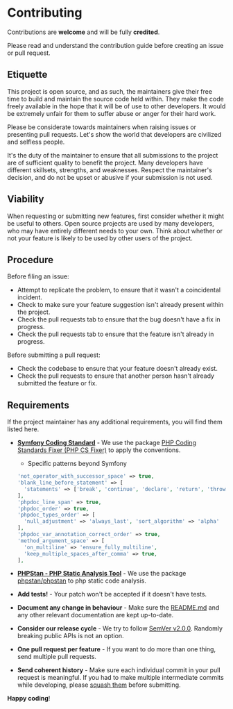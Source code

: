 # Contributing

Contributions are **welcome** and will be fully **credited**.

Please read and understand the contribution guide before creating an issue or pull request.

## Etiquette

This project is open source, and as such, the maintainers give their free time to build and maintain the source code
held within. They make the code freely available in the hope that it will be of use to other developers. It would be
extremely unfair for them to suffer abuse or anger for their hard work.

Please be considerate towards maintainers when raising issues or presenting pull requests. Let's show the
world that developers are civilized and selfless people.

It's the duty of the maintainer to ensure that all submissions to the project are of sufficient
quality to benefit the project. Many developers have different skillsets, strengths, and weaknesses. Respect the maintainer's decision, and do not be upset or abusive if your submission is not used.

## Viability

When requesting or submitting new features, first consider whether it might be useful to others. Open
source projects are used by many developers, who may have entirely different needs to your own. Think about
whether or not your feature is likely to be used by other users of the project.

## Procedure

Before filing an issue:

- Attempt to replicate the problem, to ensure that it wasn't a coincidental incident.
- Check to make sure your feature suggestion isn't already present within the project.
- Check the pull requests tab to ensure that the bug doesn't have a fix in progress.
- Check the pull requests tab to ensure that the feature isn't already in progress.

Before submitting a pull request:

- Check the codebase to ensure that your feature doesn't already exist.
- Check the pull requests to ensure that another person hasn't already submitted the feature or fix.

## Requirements

If the project maintainer has any additional requirements, you will find them listed here.

- **[Symfony Coding Standard](https://symfony.com/doc/current/contributing/code/standards.html)** - We use the package [PHP Coding Standards Fixer (PHP CS Fixer)](https://github.com/FriendsOfPHP/PHP-CS-Fixer) to apply the conventions.

  - Specific patterns beyond Symfony

  ```php
  'not_operator_with_successor_space' => true,
  'blank_line_before_statement' => [
    'statements' => ['break', 'continue', 'declare', 'return', 'throw', 'try'],
  ],
  'phpdoc_line_span' => true,
  'phpdoc_order' => true,
  'phpdoc_types_order' => [
    'null_adjustment' => 'always_last', 'sort_algorithm' => 'alpha'
  ],
  'phpdoc_var_annotation_correct_order' => true,
  'method_argument_space' => [
    'on_multiline' => 'ensure_fully_multiline',
    'keep_multiple_spaces_after_comma' => true,
  ],
  ```

- **[PHPStan - PHP Static Analysis Tool](https://phpstan.org/user-guide/getting-started)** - We use the package [phpstan/phpstan](https://github.com/phpstan/phpstan) to php static code analysis.

- **Add tests!** - Your patch won't be accepted if it doesn't have tests.

- **Document any change in behaviour** - Make sure the [README.md](../docs/README.md) and any other relevant documentation are kept up-to-date.

- **Consider our release cycle** - We try to follow [SemVer v2.0.0](https://semver.org/). Randomly breaking public APIs is not an option.

- **One pull request per feature** - If you want to do more than one thing, send multiple pull requests.

- **Send coherent history** - Make sure each individual commit in your pull request is meaningful. If you had to make multiple intermediate commits while developing, please [squash them](https://www.git-scm.com/book/en/v2/Git-Tools-Rewriting-History#Changing-Multiple-Commit-Messages) before submitting.

**Happy coding**!
